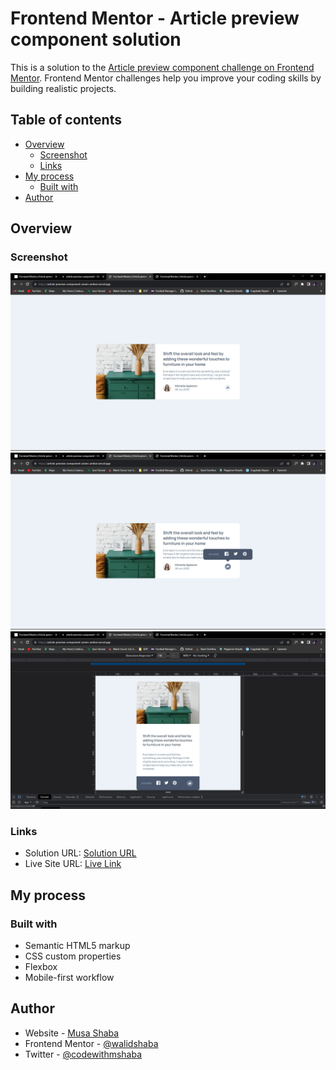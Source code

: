 # Frontend Mentor - Article preview component solution

This is a solution to the [Article preview component challenge on Frontend Mentor](https://www.frontendmentor.io/challenges/article-preview-component-dYBN_pYFT). Frontend Mentor challenges help you improve your coding skills by building realistic projects.

## Table of contents

- [Overview](#overview)
  - [Screenshot](#screenshot)
  - [Links](#links)
- [My process](#my-process)
  - [Built with](#built-with)
- [Author](#author)

## Overview

### Screenshot

![Desktop](./screenshot/Desktop.png)
![Active](./screenshot/Active.png)
![Mobile](./screenshot/Mobile.png)

### Links

- Solution URL: [Solution URL](https://github.com/walidshaba/Article-preview-component)
- Live Site URL: [Live Link](https://article-preview-component-seven-umber.vercel.app/)

## My process

### Built with

- Semantic HTML5 markup
- CSS custom properties
- Flexbox
- Mobile-first workflow

## Author

- Website - [Musa Shaba](https://www.your-site.com)
- Frontend Mentor - [@walidshaba](https://www.frontendmentor.io/profile/walidshaba)
- Twitter - [@codewithmshaba](https://www.twitter.com/codewithmshaba)

